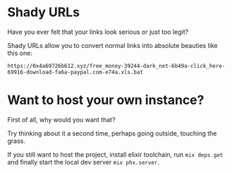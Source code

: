 # Shady URLs

Have you ever felt that your links look serious or just too legit? 

Shady URLs allow you to convert normal links into absolute beauties like this one:

`https://0x4a69726b612.xyz/free_money-39244-dark_net-6b49a-click_here-69916-download-fa6a-paypal.com-e74a.xls.bat`


# Want to host your own instance?

First of all, why would you want that? 

 Try thinking about it a second time, perhaps going outside, touching the grass.

 If you still want to host the project, install elixir toolchain, run `mix deps.get` and finally start the local dev server `mix phx.server`.